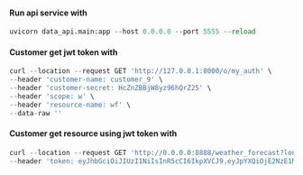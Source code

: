 #### Run api service with
```python
uvicorn data_api.main:app --host 0.0.0.0 --port 5555 --reload
```

#### Customer get jwt token with
```python
curl --location --request GET 'http://127.0.0.1:8000/o/my_auth' \
--header 'customer-name: customer_9' \
--header 'customer-secret: HcZnZBBjW8yz96hQrZ25' \
--header 'scope: w' \
--header 'resource-name: wf' \
--data-raw ''
```


#### Customer get resource using jwt token with
```python
curl --location --request GET 'http://0.0.0.0:8888/weather_forecast?lon=111&lat=12&hours=144' \
--header 'token: eyJhbGciOiJIUzI1NiIsInR5cCI6IkpXVCJ9.eyJpYXQiOjE2NzE1MjM3NDcsImV4cCI6MTY3MTUyNDM0NywiZGF0YSI6eyJyZXNvdXJjZV9uYW1lIjoid2YifX0.iPid23HzkCUqy-11YvetbthYaSB7x0u7lqg8YAVfo0o'
```
